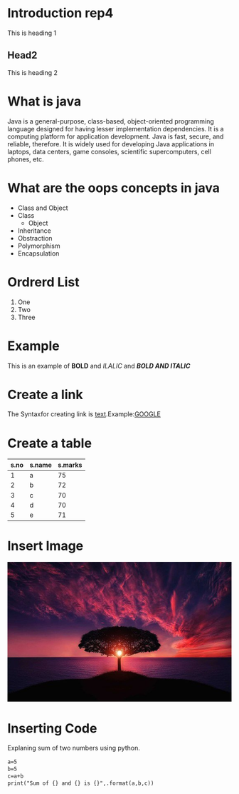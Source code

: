 # Introduction rep4
This is heading 1

## Head2
This is heading 2

# What is java
Java is a general-purpose, class-based, object-oriented programming language designed for having lesser implementation dependencies. It is a computing platform for application development. Java is fast, secure, and reliable, therefore. It is widely used for developing Java applications in laptops, data centers, game consoles, scientific supercomputers, cell phones, etc.

# What are the oops concepts in java
* Class and Object
 * Class
   * Object
* Inheritance
* Obstraction
* Polymorphism
* Encapsulation

# Ordrerd List
1. One
2. Two
3. Three

# Example
This is an example of **BOLD** and *ILALIC* and ***BOLD AND ITALIC*** 

# Create a link
The Syntaxfor creating link is [text](url).Example:[GOOGLE](https://www.google.com/)

# Create a table
s.no|s.name|s.marks
-----|-----|---------
1|a|75
2|b|72
3|c|70
4|d|70
5|e|71

# Insert Image
![Image](img.jpg)

# Inserting Code
Explaning sum of two numbers using python.

    a=5
    b=5
    c=a+b
    print("Sum of {} and {} is {}",.format(a,b,c))
